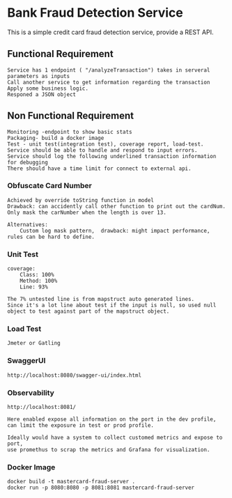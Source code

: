 # Bank Fraud Detection Service

This is a simple credit card fraud detection service, provide a REST API.

## Functional Requirement
    Service has 1 endpoint ( "/analyzeTransaction") takes in serveral parameters as inputs
    Call another service to get information regarding the transaction
    Apply some business logic.
    Responed a JSON object

## Non Functional Requirement
    Monitoring -endpoint to show basic stats
    Packaging- build a docker image
    Test - unit test(integration test), coverage report, load-test.
    Service should be able to handle and respond to input errors.
    Service should log the following underlined transaction information for debugging
    There should have a time limit for connect to external api.

### Obfuscate Card Number
    Achieved by override toString function in model
    Drawback: can accidently call other function to print out the cardNum.
    Only mask the carNumber when the length is over 13.

    Alternatives:  
        Custom log mask pattern,  drawback: might impact performance, rules can be hard to define.

### Unit Test
    coverage: 
        Class: 100%
        Method: 100%
        Line: 93%

    The 7% untested line is from mapstruct auto generated lines.
    Since it's a lot line about test if the input is null, so used null object to test against part of the mapstruct object.

### Load Test
    Jmeter or Gatling

### SwaggerUI
    http://localhost:8080/swagger-ui/index.html

### Observability
    http://localhost:8081/

    Here enabled expose all information on the port in the dev profile, can limit the exposure in test or prod profile.

    Ideally would have a system to collect customed metrics and expose to port, 
    use promethus to scrap the metrics and Grafana for visualization.

### Docker Image
    docker build -t mastercard-fraud-server .
    docker run -p 8080:8080 -p 8081:8081 mastercard-fraud-server
